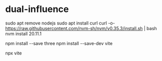 # dual-influence
sudo apt remove nodejs
sudo apt install curl
curl -o- https://raw.githubusercontent.com/nvm-sh/nvm/v0.35.3/install.sh | bash
nvm install 20.11.1

npm install --save three
npm install --save-dev vite

npx vite